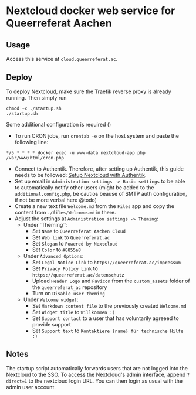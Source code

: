 # Nextcloud docker web service for Queerreferat Aachen
## Usage
Access this service at `cloud.queerreferat.ac`.
<!--You find all important user documentation in the app `Collectives` from within the Nextcloud. -->

## Deploy
To deploy Nextcloud, make sure the Traefik reverse proxy is already running.
Then simply run
```
chmod +x ./startup.sh
./startup.sh
```
Some additional configuration is required ()
- To run CRON jobs, run `crontab -e` on the host system and paste the following
line:
```
*/5 * * * * docker exec -u www-data nextcloud-app php /var/www/html/cron.php
```
- Connect to Authentik. Therefore, after setting up Authentik, this guide needs
to be followed: [Setup Nextcloud with
Authentik](https://goauthentik.io/integrations/services/nextcloud/).
- Set up email in `Administration settings -> Basic settings` to be able to
automatically notify other users (might be added to the `additional.config.php`,
be cautios beause of SMTP auth configuration, if not be more verbal here @todo)
- Create a new text file `Welcome.md` from the `Files` app and copy the content
  from `./files/Welcome.md` in there.
- Adjust the settings at `Administration settings -> Theming`:
  - Under `Theming``:
    - Set `Name` to `Queerreferat Aachen Cloud`
    - Set `Web link` to `Queerreferat.ac`
    - Set `Slogan` to `Powered by Nextcloud`
    - Set `Color` to `#8855a8`
  - Under `Advanced Options`:
    - Set `Legal Notice Link` to `https://queerreferat.ac/impressum`
    - Set `Privacy Policy Link` to `https://queerreferat.ac/datenschutz`
    - Upload `Header Logo` and `Favicon` from the `custom_assets` folder of the
      `queerreferat_ac` repository
    - Turn on `Disable user theming`
  - Under `Welcome widget`:
    - Set `Markdown content file` to the previously created `Welcome.md`
    - Set `Widget title` to `Willkommen :)`
    - Set `Support contact` to a user that has voluntarily agreeed to provide
      support
    - Set `Support text` to `Kontaktiere {name} für technische Hilfe :)`

## Notes
The startup script automatically forwards users that are not logged into the
Nextcloud to the SSO. To access the Nextcloud's admin interface, append
`?direct=1` to the nextcloud login URL. You can then login as usual with the
admin user account.